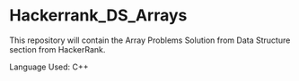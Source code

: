 # Hackerrank_DS_Arrays

This repository will contain the Array Problems Solution from Data Structure section from HackerRank.

Language Used: C++
